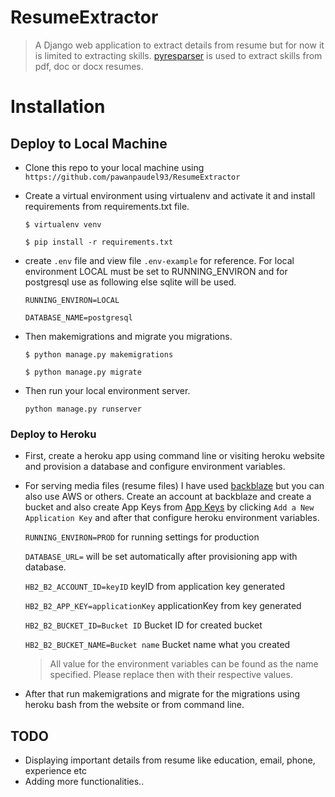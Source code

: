 # ResumeExtractor
> A Django web application to extract details from resume but for now it is limited to extracting skills.
>[pyresparser](https://github.com/OmkarPathak/pyresparser.git) is used to extract skills from pdf, doc or docx resumes.
# Installation
## Deploy to Local Machine
- Clone this repo to your local machine using `https://github.com/pawanpaudel93/ResumeExtractor`
- Create a virtual environment using virtualenv and activate it and install requirements from requirements.txt file.
   
   `$ virtualenv venv`

    `$ pip install -r requirements.txt`
    
- create `.env` file and view file `.env-example` for reference. For local environment LOCAL must be set to RUNNING_ENVIRON and for postgresql use as following else sqlite will be used.

  `RUNNING_ENVIRON=LOCAL`

  `DATABASE_NAME=postgresql`

- Then makemigrations and migrate you migrations.

  `$ python manage.py makemigrations`

  `$ python manage.py migrate`

- Then run your local environment server.

  `python manage.py runserver`

### Deploy to Heroku
- First, create a heroku app using command line or visiting heroku website and provision a database and configure environment variables.
- For serving media files (resume files) I have used [backblaze](https://www.backblaze.com) but you can also use AWS or others. 
Create an account at backblaze and create a bucket and also create App Keys from [App Keys](https://secure.backblaze.com/app_keys.htm) by clicking `Add a New Application Key` and after that configure heroku environment variables.
  
  `RUNNING_ENVIRON=PROD` for running settings for production
  
  `DATABASE_URL=` will be set automatically after provisioning app with database.

  `HB2_B2_ACCOUNT_ID=keyID` keyID from application key generated

  `HB2_B2_APP_KEY=applicationKey` applicationKey from key generated

  `HB2_B2_BUCKET_ID=Bucket ID` Bucket ID for created bucket

  `HB2_B2_BUCKET_NAME=Bucket name` Bucket name what you created

  > All value for the environment variables can be found as  the name specified. Please replace then with their respective values.
- After that run makemigrations and migrate for the migrations using heroku bash from the website or from command line.
## TODO
- Displaying important details from resume like education, email, phone, experience etc
- Adding more functionalities..